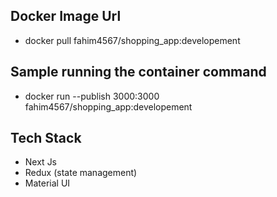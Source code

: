 ## Docker Image Url

- docker pull fahim4567/shopping_app:developement

## Sample running the container command

- docker run --publish 3000:3000 fahim4567/shopping_app:developement

## Tech Stack

- Next Js
- Redux (state management)
- Material UI

